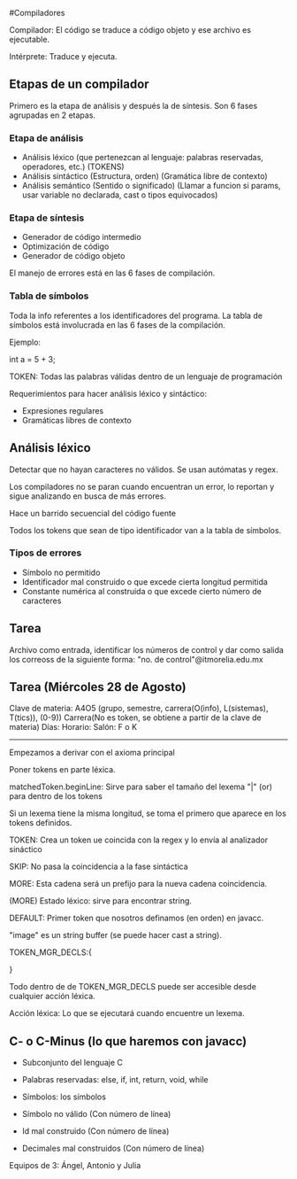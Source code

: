 #Compiladores

Compilador: El código se traduce a código objeto y ese archivo es ejecutable.

Intérprete: Traduce y ejecuta.

## Etapas de un compilador

Primero es la etapa de análisis y después la de síntesis.
Son 6 fases agrupadas en 2 etapas.

### Etapa de análisis

* Análisis léxico (que pertenezcan al lenguaje: palabras reservadas, operadores, etc.) (TOKENS)
* Análisis sintáctico (Estructura, orden) (Gramática libre de contexto)
* Análisis semántico (Sentido o significado) (Llamar a funcion si params,
usar variable no declarada, cast o tipos equivocados)

### Etapa de síntesis

* Generador de código intermedio
* Optimización de código
* Generador de código objeto

El manejo de errores está en las 6 fases de compilación.

### Tabla de símbolos

Toda la info referentes a los identificadores del programa.
La tabla de símbolos está involucrada en las 6 fases de la compilación.


Ejemplo:

int a = 5 + 3;


TOKEN: Todas las palabras válidas dentro de un lenguaje de programación

Requerimientos para hacer análisis léxico y sintáctico:

* Expresiones regulares
* Gramáticas libres de contexto

## Análisis léxico

Detectar que no hayan caracteres no válidos.
Se usan autómatas y regex.

Los compiladores no se paran cuando encuentran un error, lo reportan y sigue
analizando en busca de más errores.

Hace un barrido secuencial del código fuente

Todos los tokens que sean de tipo identificador van a la tabla de símbolos.

### Tipos de errores

* Símbolo no permitido
* Identificador mal construido o que excede cierta longitud permitida
* Constante numérica al construida o que excede cierto número de caracteres

## Tarea

Archivo como entrada, identificar los números de control y dar como salida
los correoss de la siguiente forma: "no. de control"@itmorelia.edu.mx

## Tarea (Miércoles 28 de Agosto)

Clave de materia: A4O5 (grupo, semestre, carrera(O(info), L(sistemas), T(tics)), (0-9))
Carrera(No es token, se obtiene a partir de la clave de materia)
Días:
Horario:
Salón: F o K

---

Empezamos a derivar con el axioma principal

Poner tokens en parte léxica.

matchedToken.beginLine: Sirve para saber el tamaño del lexema
 "|" (or) para dentro de los tokens

Si un lexema tiene la misma longitud, se toma el primero que aparece en los
tokens definidos.

TOKEN: Crea un token ue coincida con la regex y lo envía al analizador
sináctico

SKIP: No pasa la coincidencia a la fase sintáctica

MORE: Esta cadena será un prefijo para la nueva cadena coincidencia.

(MORE) Estado léxico: sirve para encontrar string.

DEFAULT: Primer token que nosotros definamos (en orden) en javacc.

"image" es un string buffer (se puede hacer cast a string).

TOKEN_MGR_DECLS:{

}

Todo dentro de de TOKEN_MGR_DECLS puede ser accesible desde cualquier acción
léxica.

Acción léxica: Lo que se ejecutará cuando encuentre un lexema.

## C- o C-Minus (lo que haremos con javacc)

* Subconjunto del lenguaje C
* Palabras reservadas: else, if, int, return, void, while
* Símbolos: los símbolos

* Símbolo no válido (Con número de línea)
* Id mal construido (Con número de línea)
* Decimales mal construidos (Con número de línea)

Equipos de 3: Ángel, Antonio y Julia
